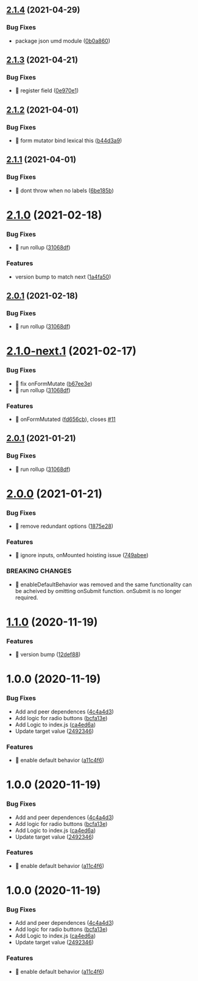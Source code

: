 ## [2.1.4](https://github.com/damusix/riot-final-form/compare/v2.1.3...v2.1.4) (2021-04-29)


### Bug Fixes

* package json umd module ([0b0a860](https://github.com/damusix/riot-final-form/commit/0b0a860255811097208f7195af874d34d6c50b23))

## [2.1.3](https://github.com/damusix/riot-final-form/compare/v2.1.2...v2.1.3) (2021-04-21)


### Bug Fixes

* 🐛 register field ([0e970e1](https://github.com/damusix/riot-final-form/commit/0e970e1bd1905145ac226512d58d1aa76738e4f7))

## [2.1.2](https://github.com/damusix/riot-final-form/compare/v2.1.1...v2.1.2) (2021-04-01)


### Bug Fixes

* 🐛 form mutator bind lexical this ([b44d3a9](https://github.com/damusix/riot-final-form/commit/b44d3a9d758eab11478b5dcb11c0628b52d830e9))

## [2.1.1](https://github.com/damusix/riot-final-form/compare/v2.1.0...v2.1.1) (2021-04-01)


### Bug Fixes

* 🐛 dont throw when no labels ([6be185b](https://github.com/damusix/riot-final-form/commit/6be185bb703ab45f66ffdb590e8ed17263df36ac))

# [2.1.0](https://github.com/damusix/riot-final-form/compare/v2.0.0...v2.1.0) (2021-02-18)


### Bug Fixes

* 🐛 run rollup ([31068df](https://github.com/damusix/riot-final-form/commit/31068df74daa68254b7157ef2c75ad660af87ece))


### Features

* version bump to match next ([1a4fa50](https://github.com/damusix/riot-final-form/commit/1a4fa506a070d1657d351b139b8c4f74eadffc18))

## [2.0.1](https://github.com/damusix/riot-final-form/compare/v2.0.0...v2.0.1) (2021-02-18)


### Bug Fixes

* 🐛 run rollup ([31068df](https://github.com/damusix/riot-final-form/commit/31068df74daa68254b7157ef2c75ad660af87ece))

# [2.1.0-next.1](https://github.com/damusix/riot-final-form/compare/v2.0.0...v2.1.0-next.1) (2021-02-17)


### Bug Fixes

* 🐛 fix onFormMutate ([b67ee3e](https://github.com/damusix/riot-final-form/commit/b67ee3eb1ecc7636691bd90bf6b70ab67df44f2f))
* 🐛 run rollup ([31068df](https://github.com/damusix/riot-final-form/commit/31068df74daa68254b7157ef2c75ad660af87ece))


### Features

* 🎸 onFormMutated ([fd656cb](https://github.com/damusix/riot-final-form/commit/fd656cb49f0f1c72511f46bc5b727beda5679886)), closes [#11](https://github.com/damusix/riot-final-form/issues/11)

## [2.0.1](https://github.com/damusix/riot-final-form/compare/v2.0.0...v2.0.1) (2021-01-21)


### Bug Fixes

* 🐛 run rollup ([31068df](https://github.com/damusix/riot-final-form/commit/31068df74daa68254b7157ef2c75ad660af87ece))

# [2.0.0](https://github.com/damusix/riot-final-form/compare/v1.2.0...v2.0.0) (2021-01-21)


### Bug Fixes

* 🐛 remove redundant options ([1875e28](https://github.com/damusix/riot-final-form/commit/1875e2846bb722073d2d94ad25132f2bd77e796d))


### Features

* 🎸 ignore inputs, onMounted hoisting issue ([749abee](https://github.com/damusix/riot-final-form/commit/749abee046d72c9b7b6d02ee3627c7cc05c97cf3))


### BREAKING CHANGES

* 🧨 enableDefaultBehavior was removed and the same functionality can be
acheived by omitting onSubmit function. onSubmit is no longer required.

# [1.1.0](https://github.com/damusix/riot-final-form/compare/v1.0.0...v1.1.0) (2020-11-19)


### Features

* 🎸 version bump ([12def88](https://github.com/damusix/riot-final-form/commit/12def880564e2286f0bac95101023c704c39eb55))

# 1.0.0 (2020-11-19)


### Bug Fixes

* Add  and peer dependences ([4c4a4d3](https://github.com/damusix/riot-final-form/commit/4c4a4d37357c917a577eafaee6d3235a77d00c98))
* Add logic for radio buttons ([bcfa13e](https://github.com/damusix/riot-final-form/commit/bcfa13e192f8be5235405ebd87a6a9a85eb05684))
* Add Logic to index.js ([ca4ed6a](https://github.com/damusix/riot-final-form/commit/ca4ed6a57f77937f24c81a8290ec965bbf521d34))
* Update target value ([2492346](https://github.com/damusix/riot-final-form/commit/24923468021ad9fed6bc5f7bad567a0257974a5a))


### Features

* 🎸 enable default behavior ([a11c4f6](https://github.com/damusix/riot-final-form/commit/a11c4f6e72de340324bd96fd6dda3fd38636afea))

# 1.0.0 (2020-11-19)


### Bug Fixes

* Add  and peer dependences ([4c4a4d3](https://github.com/damusix/riot-final-form/commit/4c4a4d37357c917a577eafaee6d3235a77d00c98))
* Add logic for radio buttons ([bcfa13e](https://github.com/damusix/riot-final-form/commit/bcfa13e192f8be5235405ebd87a6a9a85eb05684))
* Add Logic to index.js ([ca4ed6a](https://github.com/damusix/riot-final-form/commit/ca4ed6a57f77937f24c81a8290ec965bbf521d34))
* Update target value ([2492346](https://github.com/damusix/riot-final-form/commit/24923468021ad9fed6bc5f7bad567a0257974a5a))


### Features

* 🎸 enable default behavior ([a11c4f6](https://github.com/damusix/riot-final-form/commit/a11c4f6e72de340324bd96fd6dda3fd38636afea))

# 1.0.0 (2020-11-19)


### Bug Fixes

* Add  and peer dependences ([4c4a4d3](https://github.com/damusix/riot-final-form/commit/4c4a4d37357c917a577eafaee6d3235a77d00c98))
* Add logic for radio buttons ([bcfa13e](https://github.com/damusix/riot-final-form/commit/bcfa13e192f8be5235405ebd87a6a9a85eb05684))
* Add Logic to index.js ([ca4ed6a](https://github.com/damusix/riot-final-form/commit/ca4ed6a57f77937f24c81a8290ec965bbf521d34))
* Update target value ([2492346](https://github.com/damusix/riot-final-form/commit/24923468021ad9fed6bc5f7bad567a0257974a5a))


### Features

* 🎸 enable default behavior ([a11c4f6](https://github.com/damusix/riot-final-form/commit/a11c4f6e72de340324bd96fd6dda3fd38636afea))
